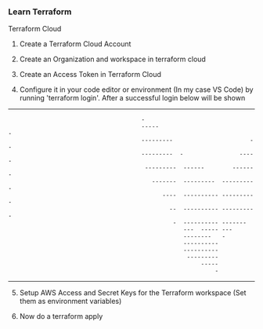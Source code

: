 ### Learn Terraform

Terraform Cloud

1. Create a Terraform Cloud Account

2. Create an Organization and workspace in terraform cloud

3. Create an Access Token in Terraform Cloud

4. Configure it in your code editor or environment (In my case VS Code) by running 'terraform login'. After a successful login below will be shown

---------------------------------------------------------------------------------

                                          -
                                          -----                           -
                                          ---------                      --
                                          ---------  -                -----
                                           ---------  ------        -------
                                             -------  ---------  ----------
                                                ----  ---------- ----------
                                                  --  ---------- ----------
                                                   -  ---------- -------
                                                      ---  ----- ---
                                                      --------   -
                                                      ----------
                                                      ----------
                                                       ---------
                                                           -----
                                                               -
---------------------------------------------------------------------------------

5. Setup AWS Access and Secret Keys for the Terraform workspace (Set them as environment variables)

6. Now do a terraform apply
